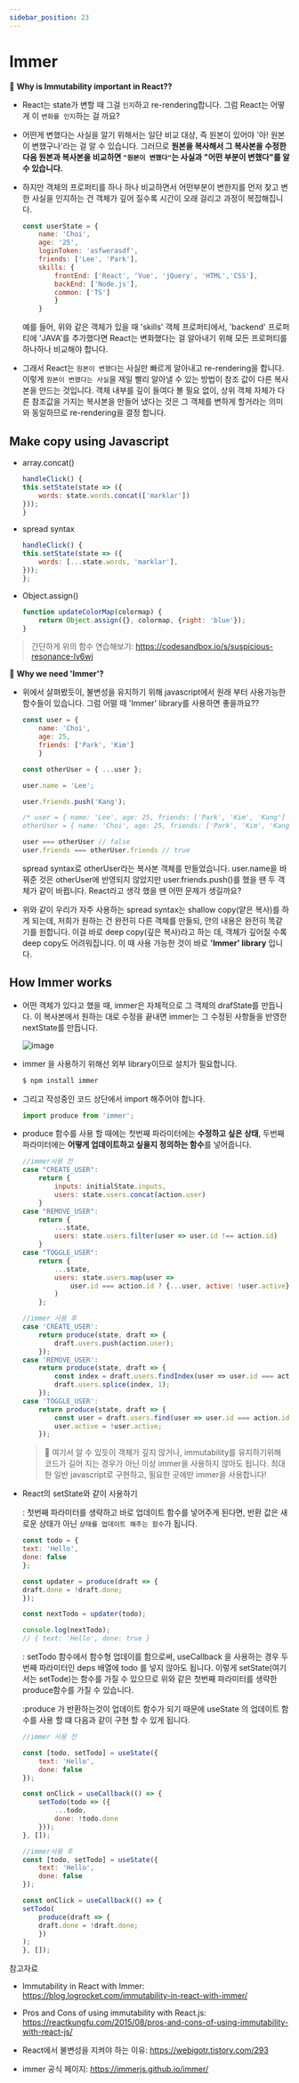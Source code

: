 ```yaml
---
sidebar_position: 23
---
```

# Immer

🤔 **Why is Immutability important in React??**

- React는 state가 변할 때 그걸 `인지`하고 re-rendering합니다. 그럼 React는 어떻게 이 `변화를 인지`하는 걸 까요? 

- 어떤게 변했다는 사실을 알기 위해서는 일단 비교 대상, 즉 원본이 있어야 '아! 원본이 변했구나'라는 걸 알 수 있습니다. 그러므로 **원본을 복사해서 그 복사본을 수정한 다음 원본과 복사본을 비교하면 `"원본이 변했다"`는 사실과 "어떤 부분이 변했다"를 알 수 있습니다.**

- 하지만 객체의 프로퍼티를 하나 하나 비교하면서 어떤부분이 변한지를 먼저 찾고 변한 사실을 인지하는 건 객체가 깊어 질수록 시간이 오래 걸리고 과정이 복잡해집니다. 

    ```jsx
    const userState = {
        name: 'Choi', 
        age: '25', 
        loginToken: 'asfwerasdf', 
        friends: ['Lee', 'Park'], 
        skills: { 
            frontEnd: ['React', 'Vue', 'jQuery', 'HTML','CSS'], 
            backEnd: ['Node.js'], 
            common: ['TS'] 
            } 
        }
    ```

    예를 들어, 위와 같은 객체가 있을 때 'skills' 객체 프로퍼티에서, 'backend' 프로퍼티에 'JAVA'를 추가했다면 React는 변화했다는 걸 알아내기 위해 모든 프로퍼티를 하나하나 비교해야 합니다. 

- 그래서 React는 `원본이 변했다`는 사실만 빠르게 알아내고 re-rendering을 합니다. 이렇게 `원본이 변했다는 사실`을 제일 빨리 알아낼 수 있는 방법이 참조 값이 다른 복사본을 만드는 것입니다. 객체 내부를 깊이 들여다 볼 필요 없이, 상위 객체 자체가 다른 참조값을 가지는 복사본을 만들어 냈다는 것은 그 객체를 변하게 할거라는 의미와 동일하므로 re-rendering을 결정 합니다. 



## Make copy using Javascript

- array.concat()

    ```jsx
    handleClick() {
    this.setState(state => ({
        words: state.words.concat(['marklar'])
    }));
    }
    ```

- spread syntax

    ```jsx
    handleClick() {
    this.setState(state => ({
        words: [...state.words, 'marklar'],
    }));
    };
    ```

- Object.assign()

    ```jsx
    function updateColorMap(colormap) {
        return Object.assign({}, colormap, {right: 'blue'});
    }
    ```

>간단하게 위의 함수 연습해보기: <https://codesandbox.io/s/suspicious-resonance-lv6wj>



🤔 **Why we need 'Immer'?**

- 위에서 살펴봤듯이, 불변성을 유지하기 위해 javascript에서 원래 부터 사용가능한 함수들이 있습니다. 그럼 어떨 때 'Immer' library를 사용하면 좋을까요??

    ```jsx
    const user = { 
        name: 'Choi', 
        age: 25, 
        friends: ['Park', 'Kim']
        } 

    const otherUser = { ...user }; 

    user.name = 'Lee'; 

    user.friends.push('Kang'); 

    /* user = { name: 'Lee', age: 25, friends: ['Park', 'Kim', 'Kang'] } 
    otherUser = { name: 'Choi', age: 25, friends: ['Park', 'Kim', 'Kang'] } */ 

    user === otherUser // false 
    user.friends === otherUser.friends // true
    ```

    spread syntax로 otherUser라는 복사본 객체를 만들었습니다. user.name을 바꿔준 것은 otherUser에 반영되지 않았지만 user.friends.push()를 했을 땐 두 객체가 같이 바뀝니다. React라고 생각 했을 땐 어떤 문제가 생길까요?



- 위와 같이 우리가 자주 사용하는 spread syntax는  shallow copy(얕은 복사)를 하게 되는데, 저희가 원하는 건 완전히 다른 객체를 만들되, 안의 내용은 완전히 똑같기를 원합니다. 이걸 바로 deep copy(깊은 복사)라고 하는 데, 객체가 깊어질 수록 deep copy도 어려워집니다. 이 때 사용 가능한 것이 바로 **'Immer' library** 입니다. 



## How Immer works

- 어떤 객체가 있다고 했을 때, immer은 자체적으로 그 객체의 drafState를 만듭니다. 이 복사본에서 원하는 대로 수정을 끝내면 immer는 그 수정된 사항들을 반영한 nextState를 만듭니다. 


    ![image](https://user-images.githubusercontent.com/75834421/113087067-d4fd2980-921d-11eb-811a-9072c9ed7d6b.png)



- immer 을 사용하기 위해선 외부 library이므로 설치가 필요합니다.

    ```jsx
    $ npm install immer 
    ```

- 그리고 작성중인 코드 상단에서 import 해주어야 합니다.

    ```jsx
    import produce from 'immer';
    ```

- produce 함수를 사용 할 때에는 첫번째 파라미터에는 **수정하고 싶은 상태**, 두번째 파라미터에는 **어떻게 업데이트하고 싶을지 정의하는 함수**를 넣어줍니다.

    ```jsx
    //immer사용 전 
    case "CREATE_USER":
        return {
            inputs: initialState.inputs,
            users: state.users.concat(action.user)
        }
    case "REMOVE_USER":
        return {
            ...state,
            users: state.users.filter(user => user.id !== action.id)
        }
    case "TOGGLE_USER":
        return {
            ...state, 
            users: state.users.map(user => 
                user.id === action.id ? {...user, active: !user.active} : user
            )
        };

    //immer 사용 후
    case 'CREATE_USER':
        return produce(state, draft => {
            draft.users.push(action.user);
        });
    case 'REMOVE_USER':
        return produce(state, draft => {
            const index = draft.users.findIndex(user => user.id === action.id);
            draft.users.splice(index, 1);
        });
    case 'TOGGLE_USER':
        return produce(state, draft => {
            const user = draft.users.find(user => user.id === action.id);
            user.active = !user.active;
        });
    ```

    >👀 여기서 알 수 있듯이 객체가 깊지 않거나, immutability를 유지하기위해 코드가 길어 지는 경우가 아닌 이상 immer을 사용하지 않아도 됩니다. 최대한 일반 javascript로 구현하고, 필요한 곳에만 immer을 사용합니다! 



- React의 setState와 같이 사용하기 

    : 첫번째 파라미터를 생략하고 바로 업데이트 함수를 넣어주게 된다면, 반환 값은 새로운 상태가 아닌 `상태를 업데이트 해주는 함수`가 됩니다.

    ```jsx
    const todo = {
    text: 'Hello',
    done: false
    };

    const updater = produce(draft => {
    draft.done = !draft.done;
    });

    const nextTodo = updater(todo);

    console.log(nextTodo);
    // { text: 'Hello', done: true }
    ```
    

    : setTodo 함수에서 함수형 업데이를 함으로써, useCallback 을 사용하는 경우 두번째 파라미터인 deps 배열에 todo 를 넣지 않아도 됩니다. 이렇게 setState(여기서는 setTode)는 함수를 가질 수 있으므로 위와 같은 첫번째 파라미터를 생략한 produce함수를 가질 수 있습니다. 

    :produce 가 반환하는것이 업데이트 함수가 되기 때문에 useState 의 업데이트 함수를 사용 할 떄 다음과 같이 구현 할 수 있게 됩니다.

    ```jsx
    //immer 사용 전

    const [todo, setTodo] = useState({
        text: 'Hello',
        done: false
    });

    const onClick = useCallback(() => {
        setTodo(todo => ({
            ...todo,
            done: !todo.done
        }));
    }, []);

    //immer사용 후 
    const [todo, setTodo] = useState({
        text: 'Hello',
        done: false
    });

    const onClick = useCallback(() => {
    setTodo(
        produce(draft => {
        draft.done = !draft.done;
        })
    );
    }, []);
    ```

    

참고자료
- Immutability in React with Immer: <https://blog.logrocket.com/immutability-in-react-with-immer/>

- Pros and Cons of using immutability with React.js: <https://reactkungfu.com/2015/08/pros-and-cons-of-using-immutability-with-react-js/>

- React에서 불변성을 지켜야 하는 이유: <https://webigotr.tistory.com/293>

- immer 공식 페이지: <https://immerjs.github.io/immer/>
